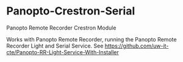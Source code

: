 # Panopto-Crestron-Serial
Panopto Remote Recorder Crestron Module

Works with Panopto Remote Recorder, running the Panopto Remote Recorder Light and Serial Service.
See https://github.com/uw-it-cte/Panopto-RR-Light-Service-With-Installer
